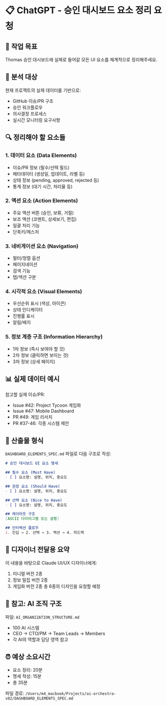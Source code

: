 # 📋 ChatGPT - 승인 대시보드 요소 정리 요청

## 🎯 작업 목표
Thomas 승인 대시보드에 실제로 들어갈 모든 UI 요소를 체계적으로 정리해주세요.

## 📌 분석 대상
현재 프로젝트의 실제 데이터를 기반으로:
- GitHub 이슈/PR 구조
- 승인 워크플로우
- 의사결정 프로세스
- 실시간 모니터링 요구사항

## 🔍 정리해야 할 요소들

### 1. 데이터 요소 (Data Elements)
- 이슈/PR 정보 (필수/선택 필드)
- 메타데이터 (생성일, 업데이트, 라벨 등)
- 상태 정보 (pending, approved, rejected 등)
- 통계 정보 (대기 시간, 처리율 등)

### 2. 액션 요소 (Action Elements)
- 주요 액션 버튼 (승인, 보류, 거절)
- 보조 액션 (코멘트, 상세보기, 편집)
- 일괄 처리 기능
- 단축키/제스처

### 3. 네비게이션 요소 (Navigation)
- 필터/정렬 옵션
- 페이지네이션
- 검색 기능
- 탭/섹션 구분

### 4. 시각적 요소 (Visual Elements)
- 우선순위 표시 (색상, 아이콘)
- 상태 인디케이터
- 진행률 표시
- 알림/배지

### 5. 정보 계층 구조 (Information Hierarchy)
- 1차 정보 (즉시 보여야 할 것)
- 2차 정보 (클릭하면 보이는 것)
- 3차 정보 (상세 페이지)

## 📊 실제 데이터 예시
참고할 실제 이슈/PR:
- Issue #42: Project Tycoon 게임화
- Issue #47: Mobile Dashboard
- PR #49: 게임 리서치
- PR #37-46: 각종 시스템 제안

## 📝 산출물 형식

`DASHBOARD_ELEMENTS_SPEC.md` 파일로 다음 구조로 작성:

```markdown
# 승인 대시보드 UI 요소 명세

## 필수 요소 (Must Have)
- [ ] 요소명: 설명, 위치, 중요도

## 권장 요소 (Should Have)
- [ ] 요소명: 설명, 위치, 중요도

## 선택 요소 (Nice to Have)
- [ ] 요소명: 설명, 위치, 중요도

## 레이아웃 구조
[ASCII 다이어그램 또는 설명]

## 인터랙션 플로우
1. 진입 → 2. 선택 → 3. 액션 → 4. 피드백
```

## 🎨 디자이너 전달용 요약
이 내용을 바탕으로 Claude UI/UX 디자이너에게:
1. 미니멀 버전 2종
2. 정보 밀집 버전 2종
3. 게임화 버전 2종
총 6종의 디자인을 요청할 예정

## 🏢 참고: AI 조직 구조
파일: `AI_ORGANIZATION_STRUCTURE.md`
- 100 AI 시스템
- CEO → CTO/PM → Team Leads → Members
- 각 AI의 역할과 담당 영역 참고

## ⏰ 예상 소요시간
- 요소 정리: 20분
- 명세 작성: 15분
- 총 35분

파일 경로: `/Users/m4_macbook/Projects/ai-orchestra-v02/DASHBOARD_ELEMENTS_SPEC.md`